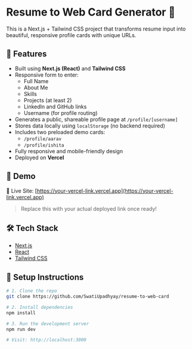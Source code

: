 # Resume to Web Card Generator 💼

This is a Next.js + Tailwind CSS project that transforms resume input into beautiful, responsive profile cards with unique URLs.

## 🔧 Features

- Built using **Next.js (React)** and **Tailwind CSS**
- Responsive form to enter:
  - Full Name
  - About Me
  - Skills
  - Projects (at least 2)
  - LinkedIn and GitHub links
  - Username (for profile routing)
- Generates a public, shareable profile page at `/profile/[username]`
- Stores data locally using `localStorage` (no backend required)
- Includes two preloaded demo cards:
  - `/profile/aarav`
  - `/profile/ishita`
- Fully responsive and mobile-friendly design
- Deployed on **Vercel**

## 🚀 Demo

🔗 Live Site: [https://your-vercel-link.vercel.app](https://your-vercel-link.vercel.app)

> Replace this with your actual deployed link once ready!

## 🛠️ Tech Stack

- [Next.js](https://nextjs.org/)
- [React](https://react.dev/)
- [Tailwind CSS](https://tailwindcss.com/)

## 📝 Setup Instructions

```bash
# 1. Clone the repo
git clone https://github.com/SwatiUpadhyay/resume-to-web-card

# 2. Install dependencies
npm install

# 3. Run the development server
npm run dev

# Visit: http://localhost:3000
